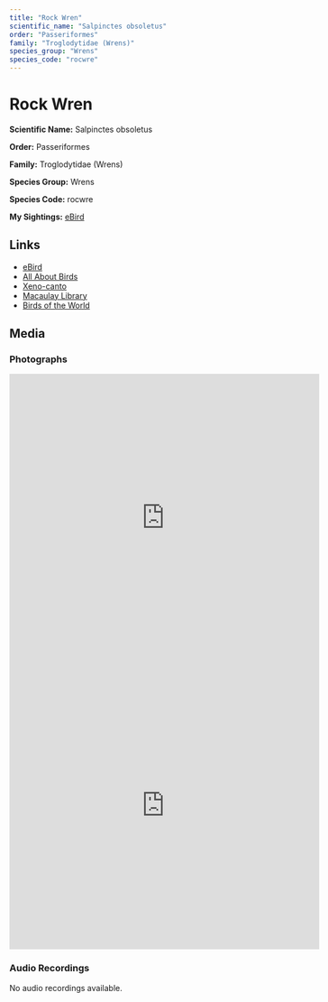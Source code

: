 ```yaml
---
title: "Rock Wren"
scientific_name: "Salpinctes obsoletus"
order: "Passeriformes"
family: "Troglodytidae (Wrens)"
species_group: "Wrens"
species_code: "rocwre"
---
```


# Rock Wren

**Scientific Name:** Salpinctes obsoletus

**Order:** Passeriformes

**Family:** Troglodytidae (Wrens)

**Species Group:** Wrens

**Species Code:** rocwre

**My Sightings:** [eBird](https://ebird.org/lifelist?r=world&time=life&spp=rocwre)

## Links
* [eBird](https://ebird.org/species/rocwre) 
* [All About Birds](https://www.allaboutbirds.org/guide/rocwre) 
* [Xeno-canto](https://www.xeno-canto.org/species/rocwre) 
* [Macaulay Library](https://search.macaulaylibrary.org/catalog?taxonCode=rocwre&sort=rating_rank_desc)
* [Birds of the World](https://birdsoftheworld.org/bow/species/rocwre)

## Media
### Photographs
<iframe src="https://macaulaylibrary.org/asset/616427604/embed" width="550" height="510" frameborder="0" allowfullscreen></iframe>
<iframe src="https://macaulaylibrary.org/asset/616427612/embed" width="550" height="510" frameborder="0" allowfullscreen></iframe>

### Audio Recordings
No audio recordings available.
